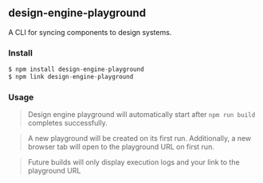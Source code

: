 ## design-engine-playground

A CLI for syncing components to design systems.

### Install
```js
$ npm install design-engine-playground
$ npm link design-engine-playground
```

### Usage

> Design engine playground will automatically start after `npm run build` completes successfully.

> A new playground will be created on its first run. Additionally, a new browser tab will open to the playground URL on first run.

> Future builds will only display execution logs and your link to the playground URL 